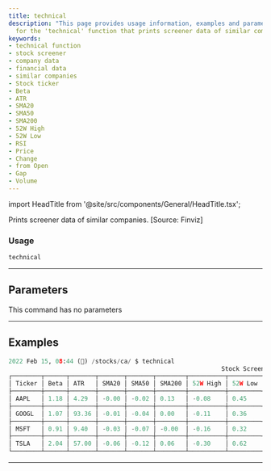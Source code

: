 ```yaml
---
title: technical
description: "This page provides usage information, examples and parameters details"
  for the 'technical' function that prints screener data of similar companies.
keywords:
- technical function
- stock screener
- company data
- financial data
- similar companies
- Stock ticker
- Beta
- ATR
- SMA20
- SMA50
- SMA200
- 52W High
- 52W Low
- RSI
- Price
- Change
- from Open
- Gap
- Volume
---
```


import HeadTitle from '@site/src/components/General/HeadTitle.tsx';

<HeadTitle title="stocks/ca/technical - Reference | OpenBB Terminal Docs" />

Prints screener data of similar companies. [Source: Finviz]

### Usage

```python
technical
```

---

## Parameters

This command has no parameters



---

## Examples

```python
2022 Feb 15, 08:44 (🦋) /stocks/ca/ $ technical
                                                           Stock Screener
┌────────┬──────┬───────┬───────┬───────┬────────┬──────────┬─────────┬───────┬─────────┬────────┬───────────┬───────┬─────────────┐
│ Ticker │ Beta │ ATR   │ SMA20 │ SMA50 │ SMA200 │ 52W High │ 52W Low │ RSI   │ Price   │ Change │ from Open │ Gap   │ Volume      │
├────────┼──────┼───────┼───────┼───────┼────────┼──────────┼─────────┼───────┼─────────┼────────┼───────────┼───────┼─────────────┤
│ AAPL   │ 1.18 │ 4.29  │ -0.00 │ -0.02 │ 0.13   │ -0.08    │ 0.45    │ 46.89 │ 168.88  │ 0.00   │ 0.01      │ -0.01 │ 86185528.00 │
├────────┼──────┼───────┼───────┼───────┼────────┼──────────┼─────────┼───────┼─────────┼────────┼───────────┼───────┼─────────────┤
│ GOOGL  │ 1.07 │ 93.36 │ -0.01 │ -0.04 │ 0.00   │ -0.11    │ 0.36    │ 45.82 │ 2710.52 │ 0.01   │ 0.02      │ -0.01 │ 1715054.00  │
├────────┼──────┼───────┼───────┼───────┼────────┼──────────┼─────────┼───────┼─────────┼────────┼───────────┼───────┼─────────────┤
│ MSFT   │ 0.91 │ 9.40  │ -0.03 │ -0.07 │ -0.00  │ -0.16    │ 0.32    │ 40.63 │ 295.00  │ -0.00  │ 0.00      │ -0.00 │ 36359488.00 │
├────────┼──────┼───────┼───────┼───────┼────────┼──────────┼─────────┼───────┼─────────┼────────┼───────────┼───────┼─────────────┤
│ TSLA   │ 2.04 │ 57.00 │ -0.06 │ -0.12 │ 0.06   │ -0.30    │ 0.62    │ 41.26 │ 875.76  │ 0.02   │ 0.02      │ 0.00  │ 22585472.00 │
└────────┴──────┴───────┴───────┴───────┴────────┴──────────┴─────────┴───────┴─────────┴────────┴───────────┴───────┴─────────────┘
```
---
